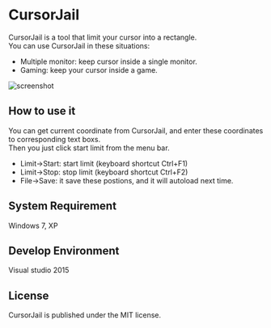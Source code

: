 CursorJail
==========
CursorJail is a tool that limit your cursor into a rectangle.  
You can use CursorJail in these situations:  
- Multiple monitor: keep cursor inside a single monitor.
- Gaming: keep your cursor inside a game.

![screenshot](https://raw.github.com/shengyu7697/CursorJail/master/screenshot/screenshot.png)  

## How to use it
You can get current coordinate from CursorJail, and enter these coordinates to corresponding text boxs.  
Then you just click start limit from the menu bar.  
- Limit->Start: start limit (keyboard shortcut Ctrl+F1)
- Limit->Stop: stop limit (keyboard shortcut Ctrl+F2)
- File->Save: it save these postions, and it will autoload next time.

## System Requirement
Windows 7, XP  

## Develop Environment
Visual studio 2015  

## License
CursorJail is published under the MIT license.  
